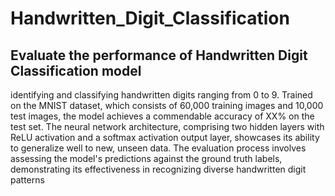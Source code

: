 # Handwritten_Digit_Classification
## Evaluate the performance of Handwritten Digit Classification model

identifying and classifying handwritten digits ranging from 0 to 9. Trained on the MNIST dataset, which consists of 60,000 training images and 10,000 test images, the model achieves a commendable accuracy of XX% on the test set. The neural network architecture, comprising two hidden layers with ReLU activation and a softmax activation output layer, showcases its ability to generalize well to new, unseen data. The evaluation process involves assessing the model's predictions against the ground truth labels, demonstrating its effectiveness in recognizing diverse handwritten digit patterns
